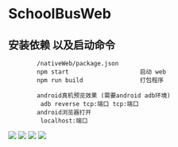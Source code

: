 # SchoolBusWeb

## 安装依赖 以及启动命令
```
        /nativeWeb/package.json
        npm start                    启动 web
        npm run build                打包程序

        android真机预览效果 (需要android adb环境)
         adb reverse tcp:端口 tcp:端口
        android浏览器打开
         localhost:端口

```
![](/psd&jpg/01-今日课程表.png)
![](/psd&jpg/03-周课程表3.png)
![](/psd&jpg/05-课程详情.png)
![](/psd&jpg/7-课程统计.png)

